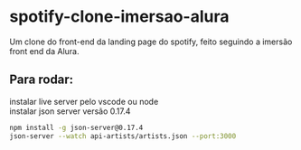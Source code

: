 # spotify-clone-imersao-alura

Um clone do front-end da landing page do spotify, feito seguindo a imersão front end da Alura.

## Para rodar:

instalar live server pelo vscode ou node  
instalar json server versão 0.17.4

```bash
npm install -g json-server@0.17.4
json-server --watch api-artists/artists.json --port:3000
```
